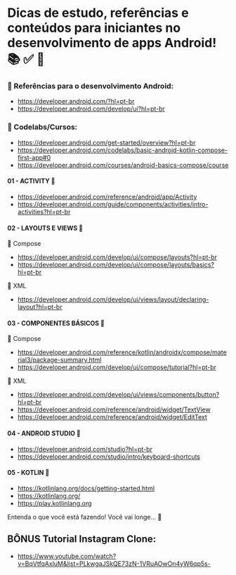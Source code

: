 # Dicas de estudo, referências e conteúdos para iniciantes no desenvolvimento de apps Android! 📚 ✅ 🚀


### 📒 Referências para o desenvolvimento Android:
- https://developer.android.com/?hl=pt-br
- https://developer.android.com/develop/ui?hl=pt-br
  

### 📒 Codelabs/Cursos:
- https://developer.android.com/get-started/overview?hl=pt-br
- https://developer.android.com/codelabs/basic-android-kotlin-compose-first-app#0
- https://developer.android.com/courses/android-basics-compose/course

#### 01 - ACTIVITY 📖
- https://developer.android.com/reference/android/app/Activity
- https://developer.android.com/guide/components/activities/intro-activities?hl=pt-br

#### 02 - LAYOUTS E VIEWS 📖
🎯 Compose
- https://developer.android.com/develop/ui/compose/layouts?hl=pt-br
- https://developer.android.com/develop/ui/compose/layouts/basics?hl=pt-br
  
🎯 XML
- https://developer.android.com/develop/ui/views/layout/declaring-layout?hl=pt-br

#### 03 - COMPONENTES BÁSICOS 📖
🎯 Compose
- https://developer.android.com/reference/kotlin/androidx/compose/material3/package-summary.html
- https://developer.android.com/develop/ui/compose/tutorial?hl=pt-br
  
🎯 XML
- https://developer.android.com/develop/ui/views/components/button?hl=pt-br
- https://developer.android.com/reference/android/widget/TextView
- https://developer.android.com/reference/android/widget/EditText

#### 04 - ANDROID STUDIO 📖
- https://developer.android.com/studio?hl=pt-br
- https://developer.android.com/studio/intro/keyboard-shortcuts

#### 05 - KOTLIN 📖
- https://kotlinlang.org/docs/getting-started.html
- https://kotlinlang.org/
- https://play.kotlinlang.org

Entenda o que você está fazendo! Você vai longe… 🚀

## BÔNUS Tutorial Instagram Clone: 
- https://www.youtube.com/watch?v=BqVtfqAxluM&list=PLkwgaJSkQE73zN-1VRuAOwOn4yW6qp5s-
